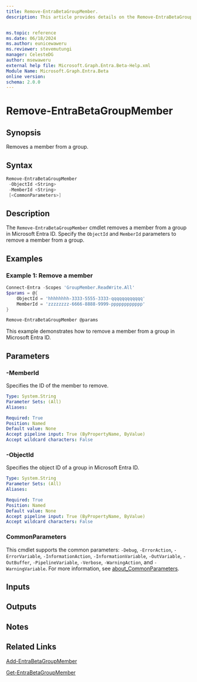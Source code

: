 ```yaml
---
title: Remove-EntraBetaGroupMember.
description: This article provides details on the Remove-EntraBetaGroupMember command.


ms.topic: reference
ms.date: 06/18/2024
ms.author: eunicewaweru
ms.reviewer: stevemutungi
manager: CelesteDG
author: msewaweru
external help file: Microsoft.Graph.Entra.Beta-Help.xml
Module Name: Microsoft.Graph.Entra.Beta
online version:
schema: 2.0.0
---
```


# Remove-EntraBetaGroupMember

## Synopsis

Removes a member from a group.

## Syntax

```powershell
Remove-EntraBetaGroupMember 
 -ObjectId <String> 
 -MemberId <String> 
 [<CommonParameters>]
```

## Description

The `Remove-EntraBetaGroupMember` cmdlet removes a member from a group in Microsoft Entra ID. Specify the `ObjectId` and `MemberId` parameters to remove a member from a group.

## Examples

### Example 1: Remove a member

```powershell
Connect-Entra -Scopes 'GroupMember.ReadWrite.All'
$params = @{
    ObjectId = 'hhhhhhhh-3333-5555-3333-qqqqqqqqqqqq'
    MemberId = 'zzzzzzzz-6666-8888-9999-pppppppppppp'
}

Remove-EntraBetaGroupMember @params
```

This example demonstrates how to remove a member from a group in Microsoft Entra ID.

## Parameters

### -MemberId

Specifies the ID of the member to remove.

```yaml
Type: System.String
Parameter Sets: (All)
Aliases:

Required: True
Position: Named
Default value: None
Accept pipeline input: True (ByPropertyName, ByValue)
Accept wildcard characters: False
```

### -ObjectId

Specifies the object ID of a group in Microsoft Entra ID.

```yaml
Type: System.String
Parameter Sets: (All)
Aliases:

Required: True
Position: Named
Default value: None
Accept pipeline input: True (ByPropertyName, ByValue)
Accept wildcard characters: False
```

### CommonParameters

This cmdlet supports the common parameters: `-Debug`, `-ErrorAction`, `-ErrorVariable`, `-InformationAction`, `-InformationVariable`, `-OutVariable`, `-OutBuffer`, `-PipelineVariable`, `-Verbose`, `-WarningAction`, and `-WarningVariable`. For more information, see [about_CommonParameters](https://go.microsoft.com/fwlink/?LinkID=113216).

## Inputs

## Outputs

## Notes

## Related Links

[Add-EntraBetaGroupMember](Add-EntraBetaGroupMember.md)

[Get-EntraBetaGroupMember](Get-EntraBetaGroupMember.md)
